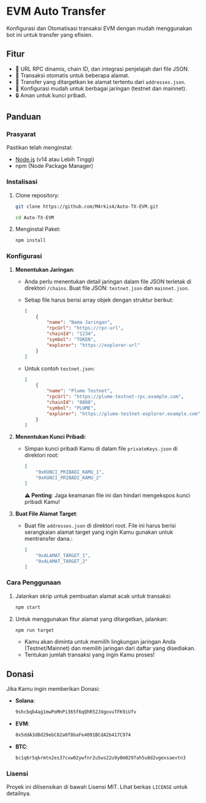 # EVM Auto Transfer

Konfigurasi dan Otomatisasi transaksi EVM dengan mudah menggunakan bot ini untuk transfer yang efisien.

## Fitur

- 📡 URL RPC dinamis, chain ID, dan integrasi penjelajah dari file JSON.
- 🔄 Transaksi otomatis untuk beberapa alamat.
- 🎯 Transfer yang ditargetkan ke alamat tertentu dari `addresses.json`.
- 🚀 Konfigurasi mudah untuk berbagai jaringan (testnet dan mainnet).
- 🔒 Aman untuk kunci pribadi.

## Panduan

### Prasyarat

Pastikan telah menginstal:

- [Node.js](https://nodejs.org/) (v14 atau Lebih Tinggi)
- npm (Node Package Manager)

### Instalisasi

1. Clone repository:

   ```bash
   git clone https://github.com/M4rkis4/Auto-TX-EVM.git
   ```
   ```bash
   cd Auto-TX-EVM
   ```

2. Menginstal Paket:

   ```bash
   npm install
   ```

### Konfigurasi

1. **Menentukan Jaringan**:

   - Anda perlu menentukan detail jaringan dalam file JSON terletak di direktori `/chains`. Buat file JSON: `testnet.json` dan `mainnet.json`.
   - Setiap file harus berisi array objek dengan struktur berikut:

     ```json
     [
         {
             "name": "Nama Jaringan",
             "rpcUrl": "https://rpc-url",
             "chainId": "1234",
             "symbol": "TOKEN",
             "explorer": "https://explorer-url"
         }
     ]
     ```

   - Untuk contoh `testnet.json`:

     ```json
     [
         {
             "name": "Plume Testnet",
             "rpcUrl": "https://plume-testnet-rpc.example.com",
             "chainId": "8888",
             "symbol": "PLUME",
             "explorer": "https://plume-testnet-explorer.example.com"
         }
     ]
     ```

2. **Menentukan Kunci Pribadi**:

   - Simpan kunci pribadi Kamu di dalam file `privateKeys.json` di direktori root:

     ```json
     [
         "0xKUNCI_PRIBADI_KAMU_1",
         "0xKUNCI_PRIBADI_KAMU_2"
     ]
     ```

     **⚠️ Penting**: Jaga keamanan file ini dan hindari mengekspos kunci pribadi Kamu!

3. **Buat File Alamat Target**:

   - Buat file `addresses.json` di direktori root. File ini harus berisi serangkaian alamat target yang ingin Kamu gunakan untuk mentransfer dana.:

     ```json
     [
         "0xALAMAT_TARGET_1",
         "0xALAMAT_TARGET_2"
     ]
     ```

### Cara Penggunaan

1. Jalankan skrip untuk pembuatan alamat acak untuk transaksi:

   ```bash
   npm start
   ```

2. Untuk menggunakan fitur alamat yang ditargetkan, jalankan:

   ```bash
   npm run target
   ```

   - Kamu akan diminta untuk memilih lingkungan jaringan Anda (Testnet/Mainnet) dan memilih jaringan dari daftar yang disediakan.
   - Tentukan jumlah transaksi yang ingin Kamu proses!

## Donasi

Jika Kamu ingin memberikan Donasi:

- **Solana**:
  ```bash
  9shcbqb4ag1mwPoMnPi365f6qQhR52JUgovuTFK9iUfv
  ```
- **EVM**:
  ```bash
  0x5ddA3d0d29ebC82a0f8baFe4091BCdA2b417C974
  ```
- **BTC**:
  ```bash
  bc1q6r5qkrmtn2es37cxw02ywfnr2u5ws22u9y0m0297ah5u8d2vgexsaevtn3
  ```

### Lisensi

Proyek ini dilisensikan di bawah Lisensi MIT. Lihat berkas `LICENSE` untuk detailnya.
